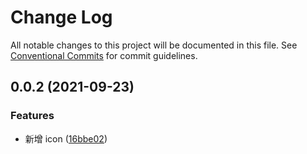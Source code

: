 # Change Log

All notable changes to this project will be documented in this file.
See [Conventional Commits](https://conventionalcommits.org) for commit guidelines.

## 0.0.2 (2021-09-23)


### Features

* 新增 icon ([16bbe02](https://github.com/ElonWu/ui/commit/16bbe02c099b92534e85cf9df378bb1e421eddde))
